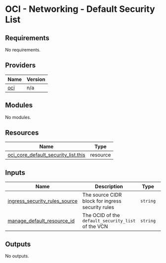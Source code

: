 # OCI - Networking - Default Security List

<!-- BEGINNING OF PRE-COMMIT-OPENTOFU DOCS HOOK -->
## Requirements

No requirements.

## Providers

| Name | Version |
|------|---------|
| <a name="provider_oci"></a> [oci](#provider\_oci) | n/a |

## Modules

No modules.

## Resources

| Name | Type |
|------|------|
| [oci_core_default_security_list.this](https://registry.terraform.io/providers/hashicorp/oci/latest/docs/resources/core_default_security_list) | resource |

## Inputs

| Name | Description | Type | Default | Required |
|------|-------------|------|---------|:--------:|
| <a name="input_ingress_security_rules_source"></a> [ingress\_security\_rules\_source](#input\_ingress\_security\_rules\_source) | The source CIDR block for ingress security rules | `string` | n/a | yes |
| <a name="input_manage_default_resource_id"></a> [manage\_default\_resource\_id](#input\_manage\_default\_resource\_id) | The OCID of the `default_security_list` of the VCN | `string` | n/a | yes |

## Outputs

No outputs.
<!-- END OF PRE-COMMIT-OPENTOFU DOCS HOOK -->
